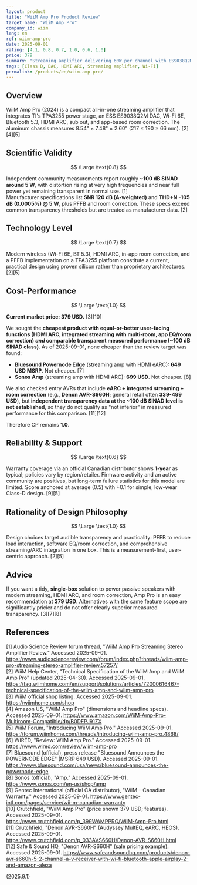 ```yaml
---
layout: product
title: "WiiM Amp Pro Product Review"
target_name: "WiiM Amp Pro"
company_id: wiim
lang: en
ref: wiim-amp-pro
date: 2025-09-01
rating: [4.1, 0.8, 0.7, 1.0, 0.6, 1.0]
price: 379
summary: "Streaming amplifier delivering 60W per channel with ES9038Q2M DAC, Wi-Fi 6E, HDMI ARC, and PFFB"
tags: [Class D, DAC, HDMI ARC, Streaming amplifier, Wi-Fi]
permalink: /products/en/wiim-amp-pro/
---
```

## Overview

WiiM Amp Pro (2024) is a compact all-in-one streaming amplifier that integrates TI's TPA3255 power stage, an ESS ES9038Q2M DAC, Wi-Fi 6E, Bluetooth 5.3, HDMI ARC, sub out, and app-based room correction. The aluminum chassis measures 8.54" × 7.48" × 2.60" (217 × 190 × 66 mm). [2][4][5]

## Scientific Validity

$$ \Large \text{0.8} $$

Independent community measurements report roughly **~100 dB SINAD around 5 W**, with distortion rising at very high frequencies and near full power yet remaining transparent in normal use. [1]  
Manufacturer specifications list **SNR 120 dB (A-weighted)** and **THD+N -105 dB (0.0005%) @ 5 W**, plus PFFB and room correction. These specs exceed common transparency thresholds but are treated as manufacturer data. [2]

## Technology Level

$$ \Large \text{0.7} $$

Modern wireless (Wi-Fi 6E, BT 5.3), HDMI ARC, in-app room correction, and a PFFB implementation on a TPA3255 platform constitute a current, practical design using proven silicon rather than proprietary architectures. [2][5]

## Cost-Performance

$$ \Large \text{1.0} $$

**Current market price: 379 USD.** [3][10]

We sought the **cheapest product with equal-or-better user-facing functions (HDMI ARC, integrated streaming with multi-room, app EQ/room correction) *and* comparable transparent measured performance (~100 dB SINAD class)**. As of 2025-09-01, none cheaper than the review target was found:

- **Bluesound Powernode Edge** (streaming amp with HDMI eARC): **649 USD MSRP**. Not cheaper. [7]  
- **Sonos Amp** (streaming amp with HDMI ARC): **699 USD**. Not cheaper. [8]

We also checked entry AVRs that include **eARC + integrated streaming + room correction** (e.g., **Denon AVR-S660H**; general retail often **339-499 USD**), but **independent transparency data at the ~100 dB SINAD level is not established**, so they do not qualify as "not inferior" in measured performance for this comparison. [11][12]

Therefore CP remains **1.0**.

## Reliability & Support

$$ \Large \text{0.6} $$

Warranty coverage via an official Canadian distributor shows **1-year** as typical; policies vary by region/retailer. Firmware activity and an active community are positives, but long-term failure statistics for this model are limited. Score anchored at average (0.5) with +0.1 for simple, low-wear Class-D design. [9][5]

## Rationality of Design Philosophy

$$ \Large \text{1.0} $$

Design choices target audible transparency and practicality: PFFB to reduce load interaction, software EQ/room correction, and comprehensive streaming/ARC integration in one box. This is a measurement-first, user-centric approach. [2][5]

## Advice

If you want a tidy, **single-box** solution to power passive speakers with modern streaming, HDMI ARC, and room correction, Amp Pro is an easy recommendation at **379 USD**. Alternatives with the same feature scope are significantly pricier and do not offer clearly superior measured transparency. [3][7][8]

## References

[1] Audio Science Review forum thread, "WiiM Amp Pro Streaming Stereo Amplifier Review." Accessed 2025-09-01. https://www.audiosciencereview.com/forum/index.php?threads/wiim-amp-pro-streaming-stereo-amplifier-review.57257/  
[2] WiiM Help Center, "Technical Specification of the WiiM Amp and WiiM Amp Pro" (updated 2025-04-30). Accessed 2025-09-01. https://faq.wiimhome.com/en/support/solutions/articles/72000616467-technical-specification-of-the-wiim-amp-and-wiim-amp-pro  
[3] WiiM official shop listing. Accessed 2025-09-01. https://wiimhome.com/shop  
[4] Amazon US, "WiiM Amp Pro" (dimensions and headline specs). Accessed 2025-09-01. https://www.amazon.com/WiiM-Amp-Pro-Multiroom-Compatible/dp/B0DFPJ91ZX  
[5] WiiM Forum, "Introducing WiiM Amp Pro." Accessed 2025-09-01. https://forum.wiimhome.com/threads/introducing-wiim-amp-pro.4868/  
[6] WIRED, "Review: WiiM Amp Pro." Accessed 2025-09-01. https://www.wired.com/review/wiim-amp-pro  
[7] Bluesound (official), press release "Bluesound Announces the POWERNODE EDGE" (MSRP 649 USD). Accessed 2025-09-01. https://www.bluesound.com/usa/news/bluesound-announces-the-powernode-edge  
[8] Sonos (official), "Amp." Accessed 2025-09-01. https://www.sonos.com/en-us/shop/amp  
[9] Gentec International (official CA distributor), "WiiM – Canadian Warranty." Accessed 2025-09-01. https://www.gentec-intl.com/pages/service/wii-m-canadian-warranty  
[10] Crutchfield, "WiiM Amp Pro" (price shown 379 USD; features). Accessed 2025-09-01. https://www.crutchfield.com/p_399WAMPPRO/WiiM-Amp-Pro.html  
[11] Crutchfield, "Denon AVR-S660H" (Audyssey MultEQ, eARC, HEOS). Accessed 2025-09-01. https://www.crutchfield.com/p_033AVS660H/Denon-AVR-S660H.html  
[12] Safe & Sound HQ, "Denon AVR-S660H" (sale pricing example). Accessed 2025-09-01. https://www.safeandsoundhq.com/products/denon-avr-s660h-5-2-channel-a-v-receiver-with-wi-fi-bluetooth-apple-airplay-2-and-amazon-alexa

(2025.9.1)

